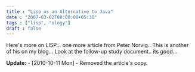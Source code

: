 ```yaml
---
title : "Lisp as an Alternative to Java"
date : "2007-03-02T00:00:00+05:30"
tags : ["lisp", "ology"]
draft : false
---
```


Here's more on LISP... one more article from Peter Norvig.. This
is another of his on my blog... Look at the follow-up study
document.. its good...

**Update:** - <span class="timestamp-wrapper"><span class="timestamp">[2010-10-11 Mon] </span></span> - Removed the article's copy.
